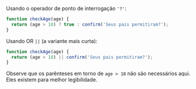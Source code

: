 Usando o operador de ponto de interrogação `'?'`:

```js
function checkAge(age) {
  return (age > 18) ? true : confirm('Seus pais permitiram?');
}
```

Usando OR `||` (a variante mais curta):

```js
function checkAge(age) {
  return (age > 18) || confirm('Seus pais permitiram?');
}
```

Observe que os parênteses em torno de `age > 18` não são necessários aqui. Eles existem para melhor legibilidade.
